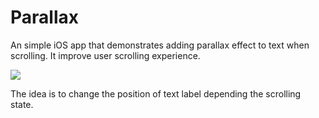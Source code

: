 # Parallax
An simple iOS app that demonstrates adding parallax effect to text when scrolling. It improve user scrolling experience.

![](demo.gif)

The idea is to change the position of text label depending the scrolling state. 
